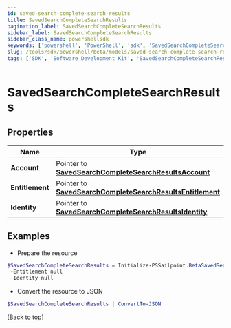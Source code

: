 ```yaml
---
id: saved-search-complete-search-results
title: SavedSearchCompleteSearchResults
pagination_label: SavedSearchCompleteSearchResults
sidebar_label: SavedSearchCompleteSearchResults
sidebar_class_name: powershellsdk
keywords: ['powershell', 'PowerShell', 'sdk', 'SavedSearchCompleteSearchResults'] 
slug: /tools/sdk/powershell/beta/models/saved-search-complete-search-results
tags: ['SDK', 'Software Development Kit', 'SavedSearchCompleteSearchResults']
---
```



# SavedSearchCompleteSearchResults

## Properties

Name | Type | Description | Notes
------------ | ------------- | ------------- | -------------
**Account** |  Pointer to [**SavedSearchCompleteSearchResultsAccount**](saved-search-complete-search-results-account) |  | [optional] 
**Entitlement** |  Pointer to [**SavedSearchCompleteSearchResultsEntitlement**](saved-search-complete-search-results-entitlement) |  | [optional] 
**Identity** |  Pointer to [**SavedSearchCompleteSearchResultsIdentity**](saved-search-complete-search-results-identity) |  | [optional] 

## Examples

- Prepare the resource
```powershell
$SavedSearchCompleteSearchResults = Initialize-PSSailpoint.BetaSavedSearchCompleteSearchResults  -Account null `
 -Entitlement null `
 -Identity null
```

- Convert the resource to JSON
```powershell
$SavedSearchCompleteSearchResults | ConvertTo-JSON
```


[[Back to top]](#) 

